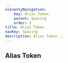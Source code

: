 ```yaml
---
eleventyNavigation:
    key: Alias Token
    parent: Spacing
    order: 3
title: Alias Token
navKey: Spacing
description: Alias Token...
---
```

## Alias Token
